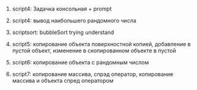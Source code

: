 1.	script4: Задачка консольная + prompt  
2.	script4: вывод наибольшего рандомного числа  
3.	scriptsort: bubbleSort trying understand

4. script5: копирование объекта поверхностной копией, добавление в пустой объект, изменение в скопированном объекте в пустой
5. script6: копирование объекта с рандомным числом
6. script7: копирование массива, спрэд оператор, копирование массива и объекта спред оператором